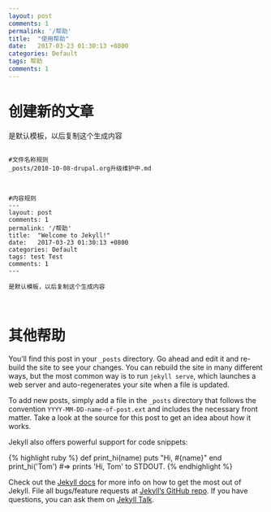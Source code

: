 ```yaml
---
layout: post
comments: 1
permalink: '/帮助'
title:  "使用帮助"
date:   2017-03-23 01:30:13 +0800
categories: Default
tags: 帮助
comments: 1
---
```





# 创建新的文章
是默认模板，以后复制这个生成内容

```

#文件名称规则
_posts/2010-10-08-drupal.org升级维护中.md



#内容规则
---
layout: post
comments: 1
permalink: '/帮助'
title:  "Welcome to Jekyll!"
date:   2017-03-23 01:30:13 +0800
categories: Default
tags: test Test
comments: 1
---

是默认模板，以后复制这个生成内容



```




# 其他帮助











You’ll find this post in your `_posts` directory. Go ahead and edit it and re-build the site to see your changes. You can rebuild the site in many different ways, but the most common way is to run `jekyll serve`, which launches a web server and auto-regenerates your site when a file is updated.

To add new posts, simply add a file in the `_posts` directory that follows the convention `YYYY-MM-DD-name-of-post.ext` and includes the necessary front matter. Take a look at the source for this post to get an idea about how it works.

Jekyll also offers powerful support for code snippets:

{% highlight ruby %}
def print_hi(name)
  puts "Hi, #{name}"
end
print_hi('Tom')
#=> prints 'Hi, Tom' to STDOUT.
{% endhighlight %}

Check out the [Jekyll docs][jekyll-docs] for more info on how to get the most out of Jekyll. File all bugs/feature requests at [Jekyll’s GitHub repo][jekyll-gh]. If you have questions, you can ask them on [Jekyll Talk][jekyll-talk].

[jekyll-docs]: https://jekyllrb.com/docs/home
[jekyll-gh]:   https://github.com/jekyll/jekyll
[jekyll-talk]: https://talk.jekyllrb.com/
